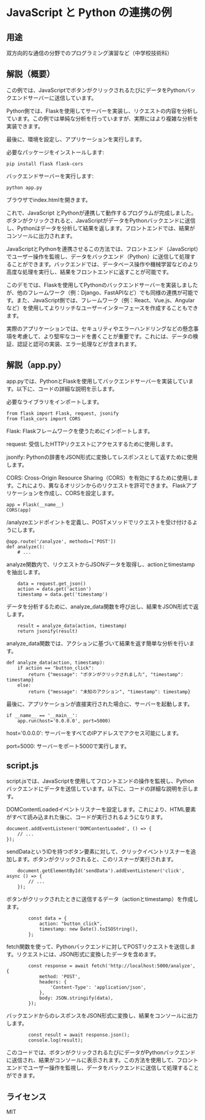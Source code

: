 # JavaScript と Python の連携の例

## 用途

双方向的な通信の分野でのプログラミング演習など（中学校技術科）

## 解説（概要）

この例では、JavaScriptでボタンがクリックされるたびにデータをPythonバックエンドサーバーに送信しています。

Python側では、Flaskを使用してサーバーを実装し、リクエストの内容を分析しています。この例では単純な分析を行っていますが、実際にはより複雑な分析を実装できます。

最後に、環境を設定し、アプリケーションを実行します。

必要なパッケージをインストールします:

```
pip install flask flask-cors
```

バックエンドサーバーを実行します:

```
python app.py
```

ブラウザでindex.htmlを開きます。

これで、JavaScript とPythonが連携して動作するプログラムが完成しました。ボタンがクリックされると、JavaScriptがデータをPythonバックエンドに送信し、Pythonはデータを分析して結果を返します。フロントエンドでは、結果がコンソールに出力されます。

JavaScriptとPythonを連携させるこの方法では、フロントエンド（JavaScript）でユーザー操作を監視し、データをバックエンド（Python）に送信して処理することができます。バックエンドでは、データベース操作や機械学習などのより高度な処理を実行し、結果をフロントエンドに返すことが可能です。

このデモでは、Flaskを使用してPythonのバックエンドサーバーを実装しましたが、他のフレームワーク（例：Django、FastAPIなど）でも同様の連携が可能です。また、JavaScript側では、フレームワーク（例：React、Vue.js、Angularなど）を使用してよりリッチなユーザーインターフェースを作成することもできます。

実際のアプリケーションでは、セキュリティやエラーハンドリングなどの懸念事項を考慮して、より堅牢なコードを書くことが重要です。これには、データの検証、認証と認可の実装、エラー処理などが含まれます。


## 解説（app.py）

app.pyでは、PythonとFlaskを使用してバックエンドサーバーを実装しています。以下に、コードの詳細な説明を示します。

必要なライブラリをインポートします。

```
from flask import Flask, request, jsonify
from flask_cors import CORS
```

Flask: Flaskフレームワークを使うためにインポートします。

request: 受信したHTTPリクエストにアクセスするために使用します。

jsonify: Pythonの辞書をJSON形式に変換してレスポンスとして返すために使用します。

CORS: Cross-Origin Resource Sharing（CORS）を有効にするために使用します。これにより、異なるオリジンからのリクエストを許可できます。
Flaskアプリケーションを作成し、CORSを設定します。

```
app = Flask(__name__)
CORS(app)
```

/analyzeエンドポイントを定義し、POSTメソッドでリクエストを受け付けるようにします。

```
@app.route('/analyze', methods=['POST'])
def analyze():
    # ...
```

analyze関数内で、リクエストからJSONデータを取得し、actionとtimestampを抽出します。

```
    data = request.get_json()
    action = data.get('action')
    timestamp = data.get('timestamp')
```

データを分析するために、analyze_data関数を呼び出し、結果をJSON形式で返します。

```
    result = analyze_data(action, timestamp)
    return jsonify(result)
```

analyze_data関数では、アクションに基づいて結果を返す簡単な分析を行います。

```
def analyze_data(action, timestamp):
    if action == "button_click":
        return {"message": "ボタンがクリックされました", "timestamp": timestamp}
    else:
        return {"message": "未知のアクション", "timestamp": timestamp}
```

最後に、アプリケーションが直接実行された場合に、サーバーを起動します。

```
if __name__ == '__main__':
    app.run(host='0.0.0.0', port=5000)
```

host='0.0.0.0': サーバーをすべてのIPアドレスでアクセス可能にします。

port=5000: サーバーをポート5000で実行します。

## script.js

script.jsでは、JavaScriptを使用してフロントエンドの操作を監視し、Pythonバックエンドにデータを送信しています。以下に、コードの詳細な説明を示します。

DOMContentLoadedイベントリスナーを設定します。これにより、HTML要素がすべて読み込まれた後に、コードが実行されるようになります。

```
document.addEventListener('DOMContentLoaded', () => {
    // ...
});
```

sendDataというIDを持つボタン要素に対して、クリックイベントリスナーを追加します。ボタンがクリックされると、このリスナーが実行されます。

```
    document.getElementById('sendData').addEventListener('click', async () => {
        // ...
    });
```

ボタンがクリックされたときに送信するデータ（actionとtimestamp）を作成します。

```
        const data = {
            action: "button_click",
            timestamp: new Date().toISOString(),
        };
```

fetch関数を使って、Pythonバックエンドに対してPOSTリクエストを送信します。リクエストには、JSON形式に変換したデータを含めます。

```
        const response = await fetch('http://localhost:5000/analyze', {
            method: 'POST',
            headers: {
                'Content-Type': 'application/json',
            },
            body: JSON.stringify(data),
        });
```

バックエンドからのレスポンスをJSON形式に変換し、結果をコンソールに出力します。

```
        const result = await response.json();
        console.log(result);
```

このコードでは、ボタンがクリックされるたびにデータがPythonバックエンドに送信され、結果がコンソールに表示されます。この方法を使用して、フロントエンドでユーザー操作を監視し、データをバックエンドに送信して処理することができます。


## ライセンス

MIT